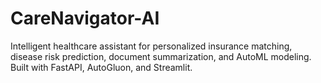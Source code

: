 # CareNavigator-AI
Intelligent healthcare assistant for personalized insurance matching, disease risk prediction, document summarization, and AutoML modeling. Built with FastAPI, AutoGluon, and Streamlit.
